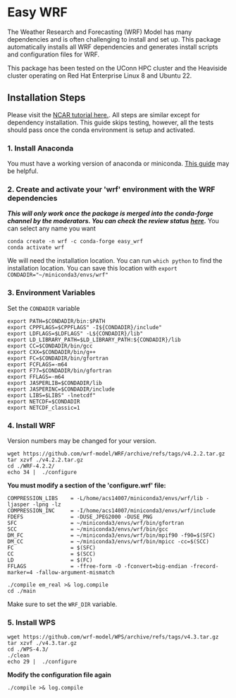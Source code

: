 # Easy WRF

The Weather Research and Forecasting (WRF) Model has many dependencies and is often challenging to install and set up. This package automatically installs all WRF dependencies and generates install scripts and configuration files for WRF.

This package has been tested on the UConn HPC cluster and the Heaviside cluster operating on Red Hat Enterprise Linux 8 and Ubuntu 22.  

## Installation Steps
Please visit the [NCAR tutorial here.](https://www2.mmm.ucar.edu/wrf/OnLineTutorial/compilation_tutorial.php#STEP4). All steps are similar except for dependency installation. This guide skips testing, however, all the tests should pass once the conda environment is setup and activated.



### 1. Install Anaconda
You must have a working version of anaconda or miniconda. [This guide](https://docs.conda.io/projects/conda/en/latest/user-guide/install/linux.html) may be helpful.

### 2. Create and activate your 'wrf' environment with the WRF dependencies
***This will only work once the package is merged into the conda-forge channel by the moderators. You can check the review status [here](https://github.com/conda-forge/staged-recipes/pull/21922).***
You can select any name you want
```shell
conda create -n wrf -c conda-forge easy_wrf
conda activate wrf
```
We will need the installation location. You can run ```which python``` to find the installation location. You can save this location with ```export CONDADIR="~/miniconda3/envs/wrf"```

### 3. Environment Variables
Set the ```CONDADIR``` variable

```shell
export PATH=$CONDADIR/bin:$PATH
export CPPFLAGS=$CPPFLAGS" -I${CONDADIR}/include"
export LDFLAGS=$LDFLAGS" -L${CONDADIR}/lib"
export LD_LIBRARY_PATH=$LD_LIBRARY_PATH:${CONDADIR}/lib
export CC=$CONDADIR/bin/gcc
export CXX=$CONDADIR/bin/g++
export FC=$CONDADIR/bin/gfortran
export FCFLAGS=-m64
export F77=$CONDADIR/bin/gfortran
export FFLAGS=-m64
export JASPERLIB=$CONDADIR/lib
export JASPERINC=$CONDADIR/include
export LIBS=$LIBS" -lnetcdf"
export NETCDF=$CONDADIR
export NETCDF_classic=1
```

### 4. Install WRF
Version numbers may be changed for your version.
```shell
wget https://github.com/wrf-model/WRF/archive/refs/tags/v4.2.2.tar.gz
tar xzvf ./v4.2.2.tar.gz
cd ./WRF-4.2.2/
echo 34 |  ./configure
```
**You must modify a section of the 'configure.wrf' file:**
```shell
COMPRESSION_LIBS    = -L/home/acs14007/miniconda3/envs/wrf/lib -ljasper -lpng -lz
COMPRESSION_INC     = -I/home/acs14007/miniconda3/envs/wrf/include
FDEFS               = -DUSE_JPEG2000 -DUSE_PNG
SFC                 = ~/miniconda3/envs/wrf/bin/gfortran
SCC                 = ~/miniconda3/envs/wrf/bin/gcc
DM_FC               = ~/miniconda3/envs/wrf/bin/mpif90 -f90=$(SFC)
DM_CC               = ~/miniconda3/envs/wrf/bin/mpicc -cc=$(SCC)
FC                  = $(SFC) 
CC                  = $(SCC)
LD                  = $(FC)
FFLAGS              = -ffree-form -O -fconvert=big-endian -frecord-marker=4 -fallow-argument-mismatch
```

```shell
./compile em_real >& log.compile
cd ./main
```

Make sure to set the ```WRF_DIR``` variable.

### 5. Install WPS
```shell
wget https://github.com/wrf-model/WPS/archive/refs/tags/v4.3.tar.gz
tar xzvf ./v4.3.tar.gz
cd ./WPS-4.3/
./clean
echo 29 |  ./configure
```
**Modify the configuration file again**
```shell
./compile >& log.compile
```


